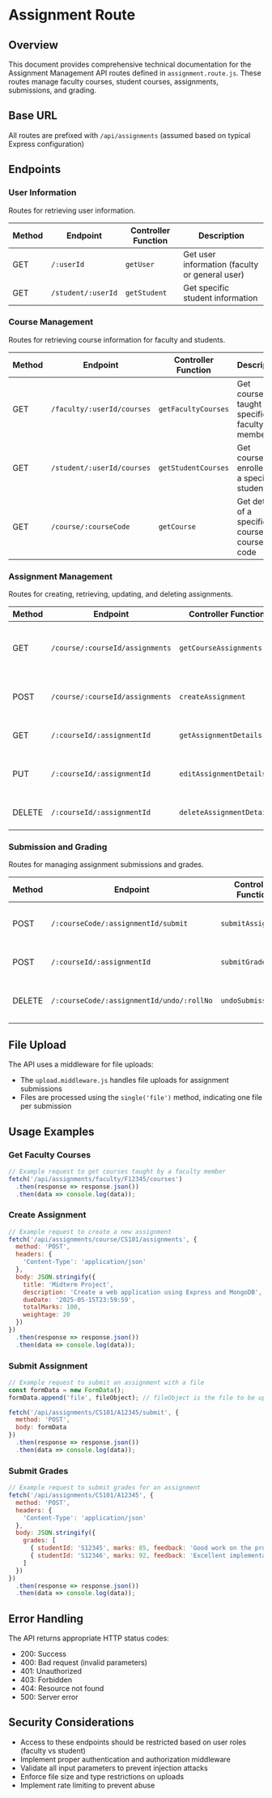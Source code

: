 # Assignment Route

## Overview
This document provides comprehensive technical documentation for the Assignment Management API routes defined in `assignment.route.js`. These routes manage faculty courses, student courses, assignments, submissions, and grading.

## Base URL
All routes are prefixed with `/api/assignments` (assumed based on typical Express configuration)

## Endpoints

### User Information
Routes for retrieving user information.

| Method | Endpoint | Controller Function | Description |
|--------|----------|---------------------|-------------|
| GET | `/:userId` | `getUser` | Get user information (faculty or general user) |
| GET | `/student/:userId` | `getStudent` | Get specific student information |

### Course Management
Routes for retrieving course information for faculty and students.

| Method | Endpoint | Controller Function | Description |
|--------|----------|---------------------|-------------|
| GET | `/faculty/:userId/courses` | `getFacultyCourses` | Get courses taught by a specific faculty member |
| GET | `/student/:userId/courses` | `getStudentCourses` | Get courses enrolled by a specific student |
| GET | `/course/:courseCode` | `getCourse` | Get details of a specific course by course code |

### Assignment Management
Routes for creating, retrieving, updating, and deleting assignments.

| Method | Endpoint | Controller Function | Description |
|--------|----------|---------------------|-------------|
| GET | `/course/:courseId/assignments` | `getCourseAssignments` | Get all assignments for a specific course |
| POST | `/course/:courseId/assignments` | `createAssignment` | Create a new assignment for a course |
| GET | `/:courseId/:assignmentId` | `getAssignmentDetails` | Get details of a specific assignment |
| PUT | `/:courseId/:assignmentId` | `editAssignmentDetails` | Update details of a specific assignment |
| DELETE | `/:courseId/:assignmentId` | `deleteAssignmentDetails` | Delete a specific assignment |

### Submission and Grading
Routes for managing assignment submissions and grades.

| Method | Endpoint | Controller Function | Description |
|--------|----------|---------------------|-------------|
| POST | `/:courseCode/:assignmentId/submit` | `submitAssignment` | Submit an assignment (includes file upload) |
| POST | `/:courseId/:assignmentId` | `submitGrades` | Submit grades for an assignment |
| DELETE | `/:courseCode/:assignmentId/undo/:rollNo` | `undoSubmission` | Undo/remove a student's assignment submission |

## File Upload
The API uses a middleware for file uploads:
- The `upload.middleware.js` handles file uploads for assignment submissions
- Files are processed using the `single('file')` method, indicating one file per submission

## Usage Examples

### Get Faculty Courses
```javascript
// Example request to get courses taught by a faculty member
fetch('/api/assignments/faculty/F12345/courses')
  .then(response => response.json())
  .then(data => console.log(data));
```

### Create Assignment
```javascript
// Example request to create a new assignment
fetch('/api/assignments/course/CS101/assignments', {
  method: 'POST',
  headers: {
    'Content-Type': 'application/json'
  },
  body: JSON.stringify({
    title: 'Midterm Project',
    description: 'Create a web application using Express and MongoDB',
    dueDate: '2025-05-15T23:59:59',
    totalMarks: 100,
    weightage: 20
  })
})
  .then(response => response.json())
  .then(data => console.log(data));
```

### Submit Assignment
```javascript
// Example request to submit an assignment with a file
const formData = new FormData();
formData.append('file', fileObject); // fileObject is the file to be uploaded

fetch('/api/assignments/CS101/A12345/submit', {
  method: 'POST',
  body: formData
})
  .then(response => response.json())
  .then(data => console.log(data));
```

### Submit Grades
```javascript
// Example request to submit grades for an assignment
fetch('/api/assignments/CS101/A12345', {
  method: 'POST',
  headers: {
    'Content-Type': 'application/json'
  },
  body: JSON.stringify({
    grades: [
      { studentId: 'S12345', marks: 85, feedback: 'Good work on the project' },
      { studentId: 'S12346', marks: 92, feedback: 'Excellent implementation' }
    ]
  })
})
  .then(response => response.json())
  .then(data => console.log(data));
```

## Error Handling
The API returns appropriate HTTP status codes:
- 200: Success
- 400: Bad request (invalid parameters)
- 401: Unauthorized
- 403: Forbidden
- 404: Resource not found
- 500: Server error

## Security Considerations
- Access to these endpoints should be restricted based on user roles (faculty vs student)
- Implement proper authentication and authorization middleware
- Validate all input parameters to prevent injection attacks
- Enforce file size and type restrictions on uploads
- Implement rate limiting to prevent abuse